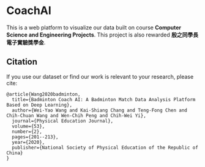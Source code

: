 # CoachAI
This is a web platform to visualize our data built on course **Computer Science and Engineering Projects**.
This project is also rewarded **殷之同學長電子實驗獎學金**.


## Citation
If you use our dataset or find our work is relevant to your research, please cite:
```
@article{Wang2020badminton,
  title={Badminton Coach AI: A Badminton Match Data Analysis Platform Based on Deep Learning},
  author={Wei-Yao Wang and Kai-Shiang Chang and Teng-Fong Chen and Chih-Chuan Wang and Wen-Chih Peng and Chih-Wei Yi},
  journal={Physical Education Journal},
  volume={53},
  number={2},
  pages={201--213},
  year={2020},
  publisher={National Society of Physical Education of the Republic of China}
}
```